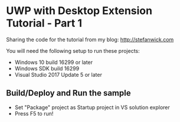# UWP with Desktop Extension Tutorial - Part 1

Sharing the code for the tutorial from my blog: http://stefanwick.com

You will need the following setup to run these projects:
- Windows 10 build 16299 or later
- Windows SDK build 16299
- Visual Studio 2017 Update 5 or later


Build/Deploy and Run the sample
-------------------------------
 - Set "Package" project as Startup project in VS solution explorer
 - Press F5 to run!
 